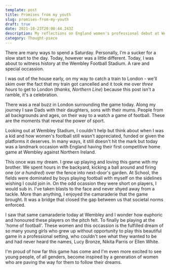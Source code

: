 ```yaml
---
template: post
title: Promises from my youth
slug: promises-from-my-youth
draft: true
date: 2021-10-23T20:00:44.243Z
description: My reflections on England women's professional debut at Wembley.
category: Thought-piece
---
```

There are many ways to spend a Saturday. Personally, I'm a sucker for a slow start to the day. Today, however was a little different. Today, I was about to witness history at the Wembley Football Stadium. A rare and special occassion.

I was out of the house early, on my way to catch a train to London - we'll skim over the fact that my train got cancelled and it took me over _three hours_ to get to London (_thanks, Northern Line_) because this post isn't a ramble, it's a celebration.

There was a real buzz in London surrounding the game today. Along my journey I saw Dads with their daughters, sons with their mums. People from all backgrounds and ages, on their way to a watch a game of football. These are the moments that reveal the power of sport.

Looking out at Wembley Stadium, I couldn't help but think about when I was a kid and how women's football still wasn't appreciated, funded or given the platforms it deserves. In many ways, it still doesn't hit the mark but today was a landmark occasion with England having their first competitive home game at Wembley against Northern Ireland.

This once was *my* dream. I grew up playing and loving this game with my brother. We spent hours in the backyard, kicking a ball around and firing one (_or a hundred_) over the fence into next-door's garden. At School, the fields were dominated by boys playing football with myself on the sidelines wishing I could join in. On the odd ocassion they were short on players, I would sub in. I've taken blasts to the face and never shyed away from a tackle. More than anything, I enjoyed the camaraderie that the game brought. It was a bridge that closed the gap between us that societal norms enforced.

I saw that same camaraderie today at Wembley and I wonder how euphoric and honoured these players on the pitch felt. To finally be playing at the 'home of football'. These women and this occassion is the fulfilled dream of so many young girls who grew up without opportunity to play this beautiful game in a professional setting, who couldn't see what they wanted to be and had never heard the names, Lucy Bronze, Nikita Parris or Ellen White.

I'm proud of how far this game has come and I'm even more excited to see young people, of all genders, become inspired by a generation of women who are paving the way for them to follow their dreams.